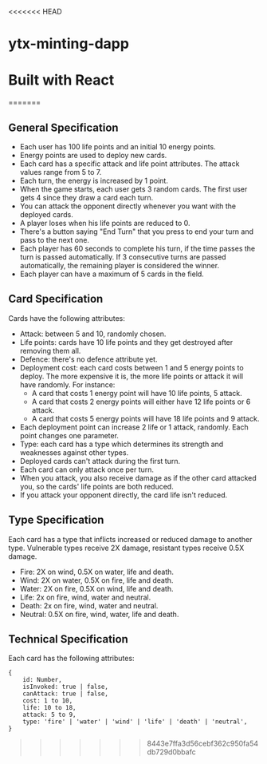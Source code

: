 <<<<<<< HEAD
# ytx-minting-dapp

# Built with React
=======
## General Specification
- Each user has 100 life points and an initial 10 energy points.
- Energy points are used to deploy new cards.
- Each card has a specific attack and life point attributes. The attack values range from 5 to 7.
- Each turn, the energy is increased by 1 point.
- When the game starts, each user gets 3 random cards. The first user gets 4 since they draw a card each turn.
- You can attack the opponent directly whenever you want with the deployed cards.
- A player loses when his life points are reduced to 0.
- There's a button saying "End Turn" that you press to end your turn and pass to the next one.
- Each player has 60 seconds to complete his turn, if the time passes the turn is passed automatically. If 3 consecutive turns are passed automatically, the remaining player is considered the winner.
- Each player can have a maximum of 5 cards in the field.

## Card Specification
Cards have the following attributes:
- Attack: between 5 and 10, randomly chosen.
- Life points: cards have 10 life points and they get destroyed after removing them all.
- Defence: there's no defence attribute yet.
- Deployment cost: each card costs between 1 and 5 energy points to deploy. The more expensive it is, the more life points or attack it will have randomly. For instance:
    - A card that costs 1 energy point will have 10 life points, 5 attack.
    - A card that costs 2 energy points will either have 12 life points or 6 attack.
    - A card that costs 5 energy points will have 18 life points and 9 attack.
- Each deployment point can increase 2 life or 1 attack, randomly. Each point changes one parameter.
- Type: each card has a type which determines its strength and weaknesses against other types.
- Deployed cards can't attack during the first turn.
- Each card can only attack once per turn.
- When you attack, you also receive damage as if the other card attacked you, so the cards' life points are both reduced.
- If you attack your opponent directly, the card life isn't reduced.

## Type Specification
Each card has a type that inflicts increased or reduced damage to another type. Vulnerable types receive 2X damage, resistant types receive 0.5X damage.
- Fire: 2X on wind, 0.5X on water, life and death.
- Wind: 2X on water, 0.5X on fire, life and death.
- Water: 2X on fire, 0.5X on wind, life and death.
- Life: 2x on fire, wind, water and neutral.
- Death: 2x on fire, wind, water and neutral.
- Neutral: 0.5X on fire, wind, water, life and death.

## Technical Specification
Each card has the following attributes:
```
{
    id: Number,
    isInvoked: true | false,
    canAttack: true | false,
    cost: 1 to 10,
    life: 10 to 18,
    attack: 5 to 9,
    type: 'fire' | 'water' | 'wind' | 'life' | 'death' | 'neutral',
}
```
>>>>>>> 8443e7ffa3d56cebf362c950fa54db729d0bbafc
